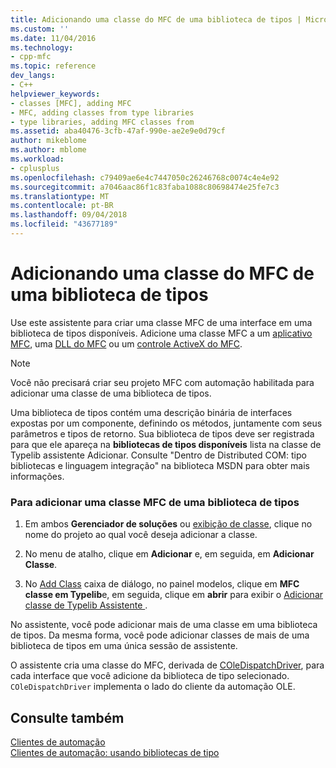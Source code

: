 ```yaml
---
title: Adicionando uma classe do MFC de uma biblioteca de tipos | Microsoft Docs
ms.custom: ''
ms.date: 11/04/2016
ms.technology:
- cpp-mfc
ms.topic: reference
dev_langs:
- C++
helpviewer_keywords:
- classes [MFC], adding MFC
- MFC, adding classes from type libraries
- type libraries, adding MFC classes from
ms.assetid: aba40476-3cfb-47af-990e-ae2e9e0d79cf
author: mikeblome
ms.author: mblome
ms.workload:
- cplusplus
ms.openlocfilehash: c79409ae6e4c7447050c26246768c0074c4e4e92
ms.sourcegitcommit: a7046aac86f1c83faba1088c80698474e25fe7c3
ms.translationtype: MT
ms.contentlocale: pt-BR
ms.lasthandoff: 09/04/2018
ms.locfileid: "43677189"
---
```

# <a name="adding-an-mfc-class-from-a-type-library"></a>Adicionando uma classe do MFC de uma biblioteca de tipos
Use este assistente para criar uma classe MFC de uma interface em uma biblioteca de tipos disponíveis. Adicione uma classe MFC a um [aplicativo MFC](../../mfc/reference/creating-an-mfc-application.md), uma [DLL do MFC](../../mfc/reference/creating-an-mfc-dll-project.md) ou um [controle ActiveX do MFC](../../mfc/reference/creating-an-mfc-activex-control.md).  
  
> [!NOTE]
>  Você não precisará criar seu projeto MFC com automação habilitada para adicionar uma classe de uma biblioteca de tipos.  
  
 Uma biblioteca de tipos contém uma descrição binária de interfaces expostas por um componente, definindo os métodos, juntamente com seus parâmetros e tipos de retorno. Sua biblioteca de tipos deve ser registrada para que ele apareça na **bibliotecas de tipos disponíveis** lista na classe de Typelib assistente Adicionar. Consulte "Dentro de Distributed COM: tipo bibliotecas e linguagem integração" na biblioteca MSDN para obter mais informações.  
  
### <a name="to-add-an-mfc-class-from-a-type-library"></a>Para adicionar uma classe MFC de uma biblioteca de tipos  
  
1.  Em ambos **Gerenciador de soluções** ou [exibição de classe](/visualstudio/ide/viewing-the-structure-of-code), clique no nome do projeto ao qual você deseja adicionar a classe.  
  
2.  No menu de atalho, clique em **Adicionar** e, em seguida, em **Adicionar Classe**.  
  
3.  No [Add Class](../../ide/add-class-dialog-box.md) caixa de diálogo, no painel modelos, clique em **MFC classe em Typelib**e, em seguida, clique em **abrir** para exibir o [Adicionar classe de Typelib Assistente ](../../mfc/reference/add-class-from-typelib-wizard.md).  
  
 No assistente, você pode adicionar mais de uma classe em uma biblioteca de tipos. Da mesma forma, você pode adicionar classes de mais de uma biblioteca de tipos em uma única sessão de assistente.  
  
 O assistente cria uma classe do MFC, derivada de [COleDispatchDriver](../../mfc/reference/coledispatchdriver-class.md), para cada interface que você adicione da biblioteca de tipo selecionado. `COleDispatchDriver` implementa o lado do cliente da automação OLE.  
  
## <a name="see-also"></a>Consulte também  
 [Clientes de automação](../../mfc/automation-clients.md)   
 [Clientes de automação: usando bibliotecas de tipo](../../mfc/automation-clients-using-type-libraries.md)

